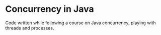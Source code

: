 # Concurrency in Java

Code written while following a course on Java concurrency, playing with threads
and processes.
